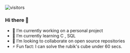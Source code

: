![visitors](https://visitor-badge.laobi.icu/badge?page_id=Abner116.Abner116)<br/>
### Hi there 👋

- 🔭 I’m currently working on a personal project
- 🌱 I’m currently learning C , SQL
- 👯 I’m looking to collaborate on open source repositories
- ⚡ Fun fact: I can solve the rubik's cube under 60 secs.

